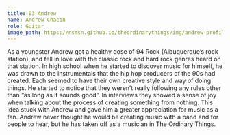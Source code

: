 ```yaml
---
title: 03 Andrew
name: Andrew Chacon
role: Guitar
image_path: https://nsmsn.github.io/theordinarythings/img/andrew-profile.png
---
```


As a youngster Andrew got a healthy dose of 94 Rock (Albuquerque’s rock station), and fell in love with the classic rock and hard rock genres heard on that station. In high school when he started to discover music for himself, he was drawn to the instrumentals that the hip hop producers of the 90s had created. Each seemed to have their own creative style and way of doing things. He started to notice that they weren’t really following any rules other than “as long as it sounds good”. In interviews they showed a sense of joy when talking about the process of creating something from nothing. This idea stuck with Andrew and gave him a greater appreciation for music as a fan. Andrew never thought he would be creating music with a band and for people to hear, but he has taken off as a musician in The Ordinary Things. 

